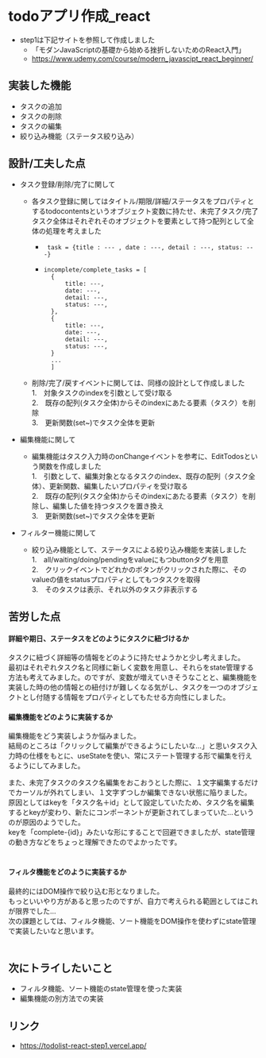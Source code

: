 # todoアプリ作成_react
* step1は下記サイトを参照して作成しました
    * 「モダンJavaScriptの基礎から始める挫折しないためのReact入門」
    * https://www.udemy.com/course/modern_javascipt_react_beginner/
    
## 実装した機能
* タスクの追加
* タスクの削除
* タスクの編集
* 絞り込み機能（ステータス絞り込み）


## 設計/工夫した点
* タスク登録/削除/完了に関して
    * 各タスク登録に関してはタイトル/期限/詳細/ステータスをプロパティとするtodocontentsというオブジェクト変数に持たせ、未完了タスク/完了タスク全体はそれぞれそのオブジェクトを要素として持つ配列として全体の処理を考えました
        * ``` task = {title : --- , date : ---, detail : ---, status: ---}```
        * ``` 
          incomplete/complete_tasks = [
            {
                title: ---,
                date: ---,
                detail: ---,
                status: ---,
            },
            {
                title: ---,
                date: ---,
                detail: ---,
                status: ---,
            }
            ...
            ]
            ```

    * 削除/完了/戻すイベントに関しては、同様の設計として作成しました<br>
         1.　対象タスクのindexを引数として受け取る<br>
         2.　既存の配列(タスク全体)からそのindexにあたる要素（タスク）を削除<br>
         3.　更新関数(set~)でタスク全体を更新<br>

* 編集機能に関して
    * 編集機能はタスク入力時のonChangeイベントを参考に、EditTodosという関数を作成しました<br>
         1.　引数として、編集対象となるタスクのindex、既存の配列（タスク全体）、更新関数、編集したいプロパティを受け取る<br>
         2.　既存の配列(タスク全体)からそのindexにあたる要素（タスク）を削除し、編集した値を持つタスクを置き換え<br>
         3.　更新関数(set~)でタスク全体を更新<br>

* フィルター機能に関して
    * 絞り込み機能として、ステータスによる絞り込み機能を実装しました<br>
         1.　all/waiting/doing/pendingをvalueにもつbuttonタグを用意<br>
         2.　クリックイベントでどれかのボタンがクリックされた際に、そのvalueの値をstatusプロパティとしてもつタスクを取得<br>
         3.　そのタスクは表示、それ以外のタスク非表示する<br>


## 苦労した点
#### **詳細や期日、ステータスをどのようにタスクに紐づけるか**
タスクに紐づく詳細等の情報をどのように持たせようかと少し考えました。<br>
最初はそれぞれタスク名と同様に新しく変数を用意し、それらをstate管理する方法も考えてみました。のですが、変数が増えていきそうなことと、編集機能を実装した時の他の情報との紐付けが難しくなる気がし、タスクを一つのオブジェクトとし付随する情報をプロパティとしてもたせる方向性にしました。
　
　
#### **編集機能をどのように実装するか**
編集機能をどう実装しようか悩みました。<br>
結局のところは「クリックして編集ができるようにしたいな...」と思いタスク入力時の仕様をもとに、useStateを使い、常にステート管理する形で編集を行えるようにしてみました。

また、未完了タスクのタスク名編集をおこおうとした際に、１文字編集するだけでカーソルが外れてしまい、１文字ずつしか編集できない状態に陥りました。
原因としてはkeyを「タスク名＋id」として設定していたため、タスク名を編集するとkeyが変わり、新たにコンポーネントが更新されてしまっていた...というのが原因のようでした。<br>
keyを「complete-{id}」みたいな形にすることで回避できましたが、state管理の動き方などをちょっと理解できたのでよかったです。<br>
　

#### **フィルタ機能をどのように実装するか**
最終的にはDOM操作で絞り込む形となりました。<br>
もっといいやり方があると思ったのですが、自力で考えられる範囲としてはこれが限界でした...<br>
次の課題としては、フィルタ機能、ソート機能をDOM操作を使わずにstate管理で実装したいなと思います。<br>
　
　
## 次にトライしたいこと
* フィルタ機能、ソート機能のstate管理を使った実装
* 編集機能の別方法での実装

## リンク
* https://todolist-react-step1.vercel.app/
